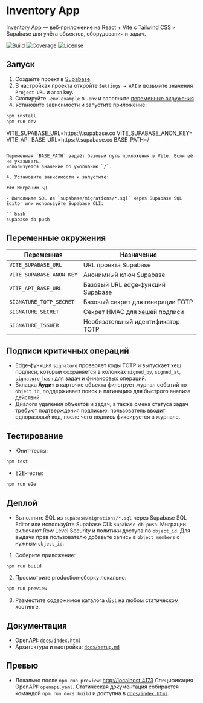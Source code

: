 # Inventory App

Inventory App — веб‑приложение на React + Vite с Tailwind CSS и Supabase для учёта объектов, оборудования и задач.

[![Build](https://github.com/devyjones991-ai/inventory-app/actions/workflows/supabase-migrate.yml/badge.svg)](https://github.com/devyjones991-ai/inventory-app/actions)
[![Coverage](https://img.shields.io/codecov/c/github/devyjones991-ai/inventory-app)](https://codecov.io/gh/devyjones991-ai/inventory-app)
[![License](https://img.shields.io/github/license/devyjones991-ai/inventory-app)](LICENSE)

## Запуск

1. Создайте проект в [Supabase](https://supabase.com/).
2. В настройках проекта откройте `Settings → API` и возьмите значения `Project URL` и `anon` key.
3. Скопируйте `.env.example` в `.env` и заполните [переменные окружения](#переменные-окружения).
4. Установите зависимости и запустите приложение:

```bash
npm install
npm run dev
```

VITE_SUPABASE_URL=https://<project-ref>.supabase.co
VITE_SUPABASE_ANON_KEY=<anon-key>
VITE_API_BASE_URL=https://<project-ref>.supabase.co
BASE_PATH=/

````

Переменная `BASE_PATH` задаёт базовый путь приложения в Vite. Если её не указывать,
используется значение по умолчанию `/`.

4. Установите зависимости и запустите:

### Миграции БД

- Выполните SQL из `supabase/migrations/*.sql` через Supabase SQL Editor или используйте Supabase CLI:

```bash
supabase db push
````

## Переменные окружения

| Переменная               | Назначение                        |
| ------------------------ | --------------------------------- |
| `VITE_SUPABASE_URL`      | URL проекта Supabase              |
| `VITE_SUPABASE_ANON_KEY` | Анонимный ключ Supabase           |
| `VITE_API_BASE_URL`      | Базовый URL edge‑функций Supabase |
| `SIGNATURE_TOTP_SECRET`  | Базовый секрет для генерации TOTP |
| `SIGNATURE_SECRET`       | Секрет HMAC для хешей подписи     |
| `SIGNATURE_ISSUER`       | Необязательный идентификатор TOTP |

## Подписи критичных операций

- Edge‑функция `signature` проверяет коды TOTP и выпускает хеш подписи, который сохраняется в колонках `signed_by`, `signed_at`, `signature_hash` для задач и финансовых операций.
- Вкладка **Аудит** в карточке объекта фильтрует журнал событий по `object_id`, поддерживает поиск и пагинацию для быстрого анализа действий.
- Диалоги удаления объектов и задач, а также смена статуса задач требуют подтверждения подписью: пользователь вводит одноразовый код, после чего подпись фиксируется в журнале.

## Тестирование

- Юнит‑тесты:

```bash
npm test
```

- E2E‑тесты:

```bash
npm run e2e
```

## Деплой

- Выполните SQL из `supabase/migrations/*.sql` через Supabase SQL Editor или используйте Supabase CLI: `supabase db push`.
  Миграции включают Row Level Security и политики доступа по `object_id`. Для выдачи прав пользователю добавьте запись в `object_members` с нужным `object_id`.

1. Соберите приложение:

```bash
npm run build
```

2. Просмотрите production‑сборку локально:

```bash
npm run preview
```

3. Разместите содержимое каталога `dist` на любом статическом хостинге.

## Документация

- OpenAPI: [`docs/index.html`](docs/index.html)
- Архитектура и настройка: [`docs/setup.md`](docs/setup.md)

## Превью

- Локально после `npm run preview`: [http://localhost:4173](http://localhost:4173)
  Спецификация OpenAPI: `openapi.yaml`. Статическая документация собирается командой `npm run docs:build` и доступна в [`docs/index.html`](docs/index.html).

